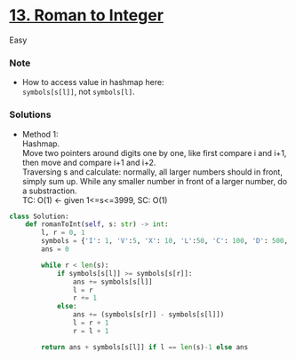 # [13. Roman to Integer](https://leetcode.com/problems/roman-to-integer/description/?envType=study-plan-v2&envId=top-interview-150)

Easy

### Note

- How to access value in hashmap here:\
  `symbols[s[l]]`, not `symbols[l]`.

### Solutions

- Method 1:\
  Hashmap.\
  Move two pointers around digits one by one, like first compare i and i+1, then move and compare i+1 and i+2.\
  Traversing s and calculate: normally, all larger numbers should in front, simply sum up. While any smaller number in front of a larger number, do a substraction.\
  TC: O(1) <- given 1<=s<=3999, SC: O(1)
```python
class Solution:
    def romanToInt(self, s: str) -> int:
        l, r = 0, 1
        symbols = {'I': 1, 'V':5, 'X': 10, 'L':50, 'C': 100, 'D': 500, 'M':1000}
        ans = 0

        while r < len(s):
            if symbols[s[l]] >= symbols[s[r]]:
                ans += symbols[s[l]] 
                l = r
                r += 1
            else:
                ans += (symbols[s[r]] - symbols[s[l]])
                l = r + 1
                r = l + 1

        return ans + symbols[s[l]] if l == len(s)-1 else ans
```
